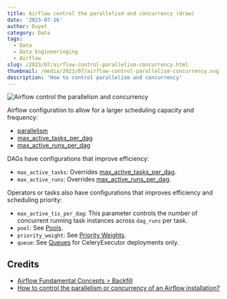 ```yaml
---
title: Airflow control the parallelism and concurrency (draw)
date: '2023-07-16'
author: Duyet
category: Data
tags:
  - Data
  - Data Engineeringing
  - Airflow
slug: /2023/07/airflow-control-parallelism-concurrency.html
thumbnail: /media/2023/07/airflow-control-parallelism-concurrency.svg
description: 'How to control parallelism and concurrency'
---
```


![Airflow control the parallelism and concurrency](/media/2023/07/airflow-control-parallelism-concurrency.svg)

Airflow configuration to allow for a larger scheduling capacity and frequency:

- [parallelism](https://airflow.apache.org/docs/apache-airflow/stable/configurations-ref.html#config-core-parallelism)
- [max_active_tasks_per_dag](https://airflow.apache.org/docs/apache-airflow/stable/configurations-ref.html#config-core-max-active-tasks-per-dag)
- [max_active_runs_per_dag](https://airflow.apache.org/docs/apache-airflow/stable/configurations-ref.html#config-core-max-active-runs-per-dag)

DAGs have configurations that improve efficiency:

- `max_active_tasks`: Overrides [max_active_tasks_per_dag](https://airflow.apache.org/docs/apache-airflow/stable/configurations-ref.html#config-core-max-active-tasks-per-dag).
- `max_active_runs`: Overrides [max_active_runs_per_dag](https://airflow.apache.org/docs/apache-airflow/stable/configurations-ref.html#config-core-max-active-runs-per-dag).

Operators or tasks also have configurations that improves efficiency and scheduling priority:

- `max_active_tis_per_dag`: This parameter controls the number of concurrent running task instances across `dag_runs` per task.
- `pool`: See [Pools](https://airflow.apache.org/docs/apache-airflow/stable/administration-and-deployment/pools.html#concepts-pool).
- `priority_weight`: See [Priority Weights](https://airflow.apache.org/docs/apache-airflow/stable/administration-and-deployment/priority-weight.html#concepts-priority-weight).
- `queue`: See [Queues](https://airflow.apache.org/docs/apache-airflow/stable/core-concepts/executor/celery.html#executor-celeryexecutor-queue) for CeleryExecutor deployments only.

## Credits

- [Airflow Fundamental Concepts > Backfill](https://airflow.apache.org/docs/apache-airflow/stable/tutorial/fundamentals.html#backfill)
- [How to control the parallelism or concurrency of an Airflow installation?](https://stackoverflow.com/a/56370721)
